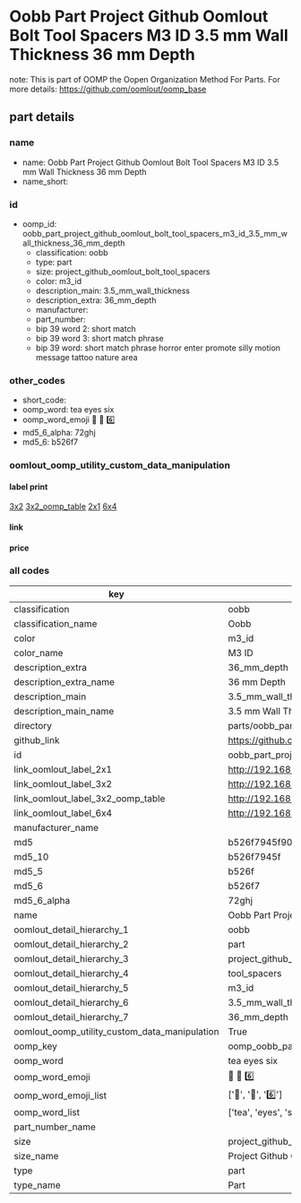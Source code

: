 # Oobb Part Project Github Oomlout Bolt Tool Spacers M3 ID 3.5 mm Wall Thickness 36 mm Depth  

note: This is part of OOMP the Oopen Organization Method For Parts. For more details: https://github.com/oomlout/oomp_base

##  part details
  







### name
* name: Oobb Part Project Github Oomlout Bolt Tool Spacers M3 ID 3.5 mm Wall Thickness 36 mm Depth
* name_short: 
### id
* oomp_id: oobb_part_project_github_oomlout_bolt_tool_spacers_m3_id_3.5_mm_wall_thickness_36_mm_depth
  * classification: oobb
  * type: part
  * size: project_github_oomlout_bolt_tool_spacers
  * color: m3_id
  * description_main: 3.5_mm_wall_thickness
  * description_extra: 36_mm_depth
  * manufacturer: 
  * part_number: 
  * bip 39 word 2: short match
  * bip 39 word 3: short match phrase
  * bip 39 word: short match phrase horror enter promote silly motion message tattoo nature area

### other_codes
* short_code: 
* oomp_word: tea eyes six
* oomp_word_emoji :tea: :eyes: :six:
* md5_6_alpha: 72ghj
* md5_6: b526f7






### oomlout_oomp_utility_custom_data_manipulation
#### label print
[3x2](http://192.168.1.245:1112/?label=oomp%2072ghj)
[3x2_oomp_table](http://192.168.1.108:1112/?label=oomp%2072ghj)
[2x1](http://192.168.1.242:1112/?label=oomp%2072ghj)
[6x4](http://192.168.1.55:1112/?label=oomp%2072ghj)    

#### link

                              

#### price







### all codes 
| key | value |  
| --- | --- |  
| classification | oobb |  
| classification_name | Oobb |  
| color | m3_id |  
| color_name | M3 ID |  
| description_extra | 36_mm_depth |  
| description_extra_name | 36 mm Depth |  
| description_main | 3.5_mm_wall_thickness |  
| description_main_name | 3.5 mm Wall Thickness |  
| directory | parts/oobb_part_project_github_oomlout_bolt_tool_spacers_m3_id_3.5_mm_wall_thickness_36_mm_depth |  
| github_link | https://github.com/oomlout/oomlout_oomp_part_src/tree/main/parts/oobb_part_project_github_oomlout_bolt_tool_spacers_m3_id_3.5_mm_wall_thickness_36_mm_depth |  
| id | oobb_part_project_github_oomlout_bolt_tool_spacers_m3_id_3.5_mm_wall_thickness_36_mm_depth |  
| link_oomlout_label_2x1 | http://192.168.1.242:1112/?label=oomp%2072ghj |  
| link_oomlout_label_3x2 | http://192.168.1.245:1112/?label=oomp%2072ghj |  
| link_oomlout_label_3x2_oomp_table | http://192.168.1.108:1112/?label=oomp%2072ghj |  
| link_oomlout_label_6x4 | http://192.168.1.55:1112/?label=oomp%2072ghj |  
| manufacturer_name |  |  
| md5 | b526f7945f905916b0a5b6db47a23636 |  
| md5_10 | b526f7945f |  
| md5_5 | b526f |  
| md5_6 | b526f7 |  
| md5_6_alpha | 72ghj |  
| name | Oobb Part Project Github Oomlout Bolt Tool Spacers M3 ID 3.5 mm Wall Thickness 36 mm Depth |  
| oomlout_detail_hierarchy_1 | oobb |  
| oomlout_detail_hierarchy_2 | part |  
| oomlout_detail_hierarchy_3 | project_github_bolt |  
| oomlout_detail_hierarchy_4 | tool_spacers |  
| oomlout_detail_hierarchy_5 | m3_id |  
| oomlout_detail_hierarchy_6 | 3.5_mm_wall_thickness |  
| oomlout_detail_hierarchy_7 | 36_mm_depth |  
| oomlout_oomp_utility_custom_data_manipulation | True |  
| oomp_key | oomp_oobb_part_project_github_oomlout_bolt_tool_spacers_m3_id_3.5_mm_wall_thickness_36_mm_depth |  
| oomp_word | tea eyes six |  
| oomp_word_emoji | :tea: :eyes: :six: |  
| oomp_word_emoji_list | [':tea:', ':eyes:', ':six:'] |  
| oomp_word_list | ['tea', 'eyes', 'six'] |  
| part_number_name |  |  
| size | project_github_oomlout_bolt_tool_spacers |  
| size_name | Project Github Oomlout Bolt Tool Spacers |  
| type | part |  
| type_name | Part |  
